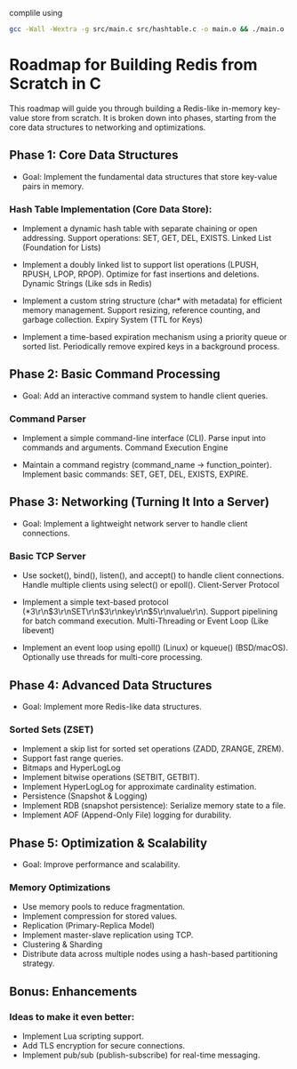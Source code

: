 complile using
```bash
gcc -Wall -Wextra -g src/main.c src/hashtable.c -o main.o && ./main.o
```

# Roadmap for Building Redis from Scratch in C

This roadmap will guide you through building a Redis-like in-memory key-value store from scratch. It is broken down into phases, starting from the core data structures to networking and optimizations.

## Phase 1: Core Data Structures

-   Goal: Implement the fundamental data structures that store key-value pairs in memory.

### Hash Table Implementation (Core Data Store):

-   Implement a dynamic hash table with separate chaining or open addressing.
    Support operations: SET, GET, DEL, EXISTS.
    Linked List (Foundation for Lists)

-   Implement a doubly linked list to support list operations (LPUSH, RPUSH, LPOP, RPOP).
    Optimize for fast insertions and deletions.
    Dynamic Strings (Like sds in Redis)

-   Implement a custom string structure (char\* with metadata) for efficient memory management.
    Support resizing, reference counting, and garbage collection.
    Expiry System (TTL for Keys)

-   Implement a time-based expiration mechanism using a priority queue or sorted list.
    Periodically remove expired keys in a background process.

## Phase 2: Basic Command Processing

-   Goal: Add an interactive command system to handle client queries.

### Command Parser

-   Implement a simple command-line interface (CLI).
    Parse input into commands and arguments.
    Command Execution Engine

-   Maintain a command registry (command_name → function_pointer).
    Implement basic commands: SET, GET, DEL, EXISTS, EXPIRE.

## Phase 3: Networking (Turning It Into a Server)

-   Goal: Implement a lightweight network server to handle client connections.

### Basic TCP Server

-   Use socket(), bind(), listen(), and accept() to handle client connections.
    Handle multiple clients using select() or epoll().
    Client-Server Protocol

-   Implement a simple text-based protocol (\*3\r\n$3\r\nSET\r\n$3\r\nkey\r\n$5\r\nvalue\r\n).
    Support pipelining for batch command execution.
    Multi-Threading or Event Loop (Like libevent)

-   Implement an event loop using epoll() (Linux) or kqueue() (BSD/macOS).
    Optionally use threads for multi-core processing.

## Phase 4: Advanced Data Structures

-   Goal: Implement more Redis-like data structures.

### Sorted Sets (ZSET)

-   Implement a skip list for sorted set operations (ZADD, ZRANGE, ZREM).
-   Support fast range queries.
-   Bitmaps and HyperLogLog
-   Implement bitwise operations (SETBIT, GETBIT).
-   Implement HyperLogLog for approximate cardinality estimation.
-   Persistence (Snapshot & Logging)
-   Implement RDB (snapshot persistence): Serialize memory state to a file.
-   Implement AOF (Append-Only File) logging for durability.

## Phase 5: Optimization & Scalability

-   Goal: Improve performance and scalability.

### Memory Optimizations

-   Use memory pools to reduce fragmentation.
-   Implement compression for stored values.
-   Replication (Primary-Replica Model)
-   Implement master-slave replication using TCP.
-   Clustering & Sharding
-   Distribute data across multiple nodes using a hash-based partitioning strategy.

## Bonus: Enhancements

### Ideas to make it even better:

-   Implement Lua scripting support.
-   Add TLS encryption for secure connections.
-   Implement pub/sub (publish-subscribe) for real-time messaging.
